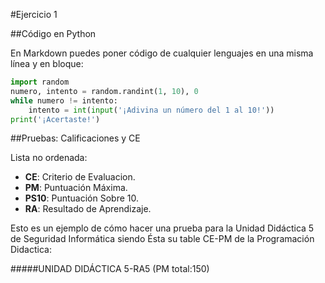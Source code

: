 #Ejercicio 1

##Código en Python

En Markdown puedes poner código de cualquier lenguajes en una misma línea y en bloque:

```python
import random
numero, intento = random.randint(1, 10), 0
while numero != intento:
    intento = int(input('¡Adivina un número del 1 al 10!'))
print('¡Acertaste!')
```
##Pruebas: Calificaciones y CE


Lista no ordenada:

* **CE**: Criterio de Evaluacion.
* **PM**: Puntuación Máxima.
* **PS10**: Puntuación Sobre 10.
* **RA**: Resultado de Aprendizaje.

Esto es un ejemplo de cómo hacer una prueba para la Unidad Didáctica 5 de Seguridad Informática siendo Ésta su table CE-PM de la Programación Didactica:

#####UNIDAD DIDÁCTICA 5-RA5 (PM total:150)
